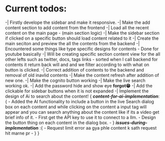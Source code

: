 # Current todos:

-| Firstly develope the sidebar and make it responsive.
-| Make the add content section to add content from the frontend
-| Load all the recent content on the main page - (main section logic)
-| Make the sidebar section if clicked on a specific button should load content related to it
-| Create the main seciton and preview the all the contents from the backend
-| Encountered some things like type specific designs for contents - Done for youtube basically
-| Will be creating specific section content view for the all other lefts such as twitter, docs, tags links - sorted when I call backend for contents it return back will and and we filter according to with what on button is clicked.
-| Correct addition of contents to the backend and removal of old inavlid contents
-| Make the content refresh after addition of new one.
-| Make the cognito button working
-| Make the live search working ok.
-| Add the password hide and show eye **forgot😁**
-| Add the clickable for sidebar buttons when it is not expanded
-| Implement the design of Ai to search about the content!
{
    ***content-for-ai-implementation***:{
        - Added the AI functionality to include a button in the live Search dialog box on each content and while clicking on the content a input tag will appear and you can search anything about the content like if its a video get brief info of it.
            - First get the API key to use it to connect to a llm.
            - Design the button thing on each content in the dialog box.
            -
    }
    ***issues-during-implementation*** :{
        - Request limit error aa gya phle content k sath request hit marne pr
        -
    }
}
